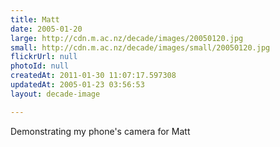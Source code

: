 ```yaml
---
title: Matt
date: 2005-01-20
large: http://cdn.m.ac.nz/decade/images/20050120.jpg
small: http://cdn.m.ac.nz/decade/images/small/20050120.jpg
flickrUrl: null
photoId: null
createdAt: 2011-01-30 11:07:17.597308
updatedAt: 2005-01-23 03:56:53
layout: decade-image

---
```

Demonstrating my phone's camera for Matt

